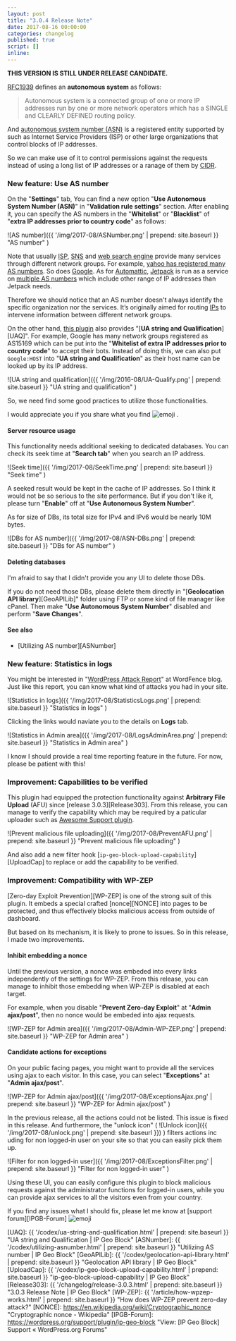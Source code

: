 ```yaml
---
layout: post
title: "3.0.4 Release Note"
date: 2017-08-16 00:00:00
categories: changelog
published: true
script: []
inline:
---
```


<div class="alert alert-danger">
	<strong>THIS VERSION IS STILL UNDER RELEASE CANDIDATE.</strong>
</div>

[RFC1939][RFC1939] defines an **autonomous system** as follows:

> Autonomous system is a connected group of one or more IP addresses run by 
> one or more network operators which has a SINGLE and CLEARLY DEFINED routing 
> policy.

And [autonomous system number (ASN)][ASN] is a registered entity supported by 
such as Internet Service Providers (ISP) or other large organizations that 
control blocks of IP addresses.

So we can make use of it to control permissions against the requests instead 
of using a long list of IP addresses or a ranage of them by [CIDR][CIDR].

<!--more-->

### New feature: Use AS number ###

On the "**Settings**" tab, You can find a new option "**Use Autonomous System 
Number (ASN)**" in "**Validation rule settings**" section. After enabling it, 
you can specify the AS numbers in the "**Whitelist**" or "**Blacklist**" of 
"**extra IP addresses prior to country code**" as follows:

![AS number]({{ '/img/2017-08/ASNumber.png' | prepend: site.baseurl }}
 "AS number"
)

Note that usually [ISP][ISP], [SNS][SNS] and [web search engine][WSE] provide 
many services through different network groups. For example, [yahoo has 
registered many AS numbers][Yahoo]. So does [Google][Google]. As for 
[Automattic][Automattic], [Jetpack][Jetpack] is run as a service on [multiple 
AS numbers][JetpackASN] which include other range of IP addresses than Jetpack 
needs.

Therefore we should notice that an AS number doesn't always identify the 
specific organization nor the services. It’s originally aimed for routing 
[IPs][IPS] to intervene information between different network groups.

On the other hand, [this plugin][IP-Geo-Block] also provides "[**UA string and 
Qualification**][UAQ]". For example, Google has many network groups registered 
as AS15169 which can be put into the "**Whitelist of extra IP addresses prior 
to country code**" to accept their bots. Instead of doing this, we can also 
put `Google:HOST` into "**UA string and Qualification**" as their host name 
can be looked up by its IP address.

![UA string and qualification]({{ '/img/2016-08/UA-Qualify.png' | prepend: site.baseurl }}
 "UA string and qualification"
)

So, we need find some good practices to utilize those functionalities.

I would appreciate you if you share what you find <span class="emoji">
![emoji](https://cdn.qiita.com/emoji/twemoji/unicode/1f389.png)
</span>.

#### Server resource usage ####

This functionality needs additional seeking to dedicated databases. You can 
check its seek time at "**Search tab**" when you search an IP address.

![Seek time]({{ '/img/2017-08/SeekTime.png' | prepend: site.baseurl }}
 "Seek time"
)

A seeked result would be kept in the cache of IP addresses. So I think it 
would not be so serious to the site performance. But if you don't like it, 
please turn "**Enable**" off at "**Use Autonomous System Number**".

As for size of DBs, its total size for IPv4 and IPv6 would be nearly 10M bytes.

![DBs for AS number]({{ '/img/2017-08/ASN-DBs.png' | prepend: site.baseurl }}
 "DBs for AS number"
)

#### Deleting databases ####

I'm afraid to say that I didn't provide you any UI to delete those DBs.

If you do not need those DBs, please delete them directly in "[**Geolocation 
API library**][GeoAPILib]" folder using FTP or some kind of file manager like 
cPanel. Then make "**Use Autonomous System Number**" disabled and perform 
"**Save Changes**".

#### See also ####

- [Utilizing AS number][ASNumber]

### New feature: Statistics in logs ###

You might be interested in "[WordPress Attack Report][AttackRepo]" at WordFence
blog. Just like this report, you can know what kind of attacks you had in your 
site.

![Statistics in logs]({{ '/img/2017-08/StatisticsLogs.png' | prepend: site.baseurl }}
 "Statistics in logs"
)

Clicking the links would naviate you to the details on **Logs** tab.

![Statistics in Admin area]({{ '/img/2017-08/LogsAdminArea.png' | prepend: site.baseurl }}
 "Statistics in Admin area"
)

I know I should provide a real time reporting feature in the future. For now, 
please be patient with this!

### Improvement: Capabilities to be verified ###

This plugin had equipped the protection functionality against **Arbitrary File 
Upload** (AFU) since [release 3.0.3][Release303]. From this release, you can 
manage to verify the capability which may be required by a paticular uploader 
such as [Awesome Support plugin][AwesomeSup].

![Prevent malicious file uploading]({{ '/img/2017-08/PreventAFU.png' | prepend: site.baseurl }}
 "Prevent malicious file uploading"
)

And also add a new filter hook [`ip-geo-block-upload-capability`][UploadCap] to
replace or add the capability to be verified.

### Improvement: Compatibility with WP-ZEP ###

[Zero-day Exploit Prevention][WP-ZEP] is one of the strong suit of this plugin.
It embeds a special crafted [nonce][NONCE] into pages to be protected, and thus 
effectively blocks malicious access from outside of dashboard.

But based on its mechanism, it is likely to prone to issues. So in this release,
I made two improvements.

#### Inhibit embedding a nonce ####

Until the previous version, a nonce was embeded into every links independently 
of the settings for WP-ZEP. From this release, you can manage to inhibit those 
embedding when WP-ZEP is disabled at each target.

For example, when you disable "**Prevent Zero-day Exploit**" at "**Admin 
ajax/post**", then no nonce would be embeded into ajax requests.

![WP-ZEP for Admin area]({{ '/img/2017-08/Admin-WP-ZEP.png' | prepend: site.baseurl }}
 "WP-ZEP for Admin area"
)

#### Candidate actions for exceptions ####

On your public facing pages, you might want to provide all the services using 
ajax to each visitor. In this case, you can select "**Exceptions**" at "**Admin
ajax/post**".

![WP-ZEP for Admin ajax/post]({{ '/img/2017-08/ExceptionsAjax.png' | prepend: site.baseurl }}
 "WP-ZEP for Admin ajax/post"
)

In the previous release, all the actions could not be listed. This issue is 
fixed in this release. And furthermore, the "unlock icon"
(<span class="emoji">
![Unlock icon]({{ '/img/2017-08/unlock.png' | prepend: site.baseurl }})
</span>) filters actions inc uding for non logged-in user on your site so that 
you can easily pick them up.

![Filter for non logged-in user]({{ '/img/2017-08/ExceptionsFilter.png' | prepend: site.baseurl }}
 "Filter for non logged-in user"
)

Using these UI, you can easily configure this plugin to block malicious 
requests against the administrator functions for logged-in users, while 
you can provide ajax services to all the visitors even from your country.

If you find any issues what I should fix, please let me know at [support 
forum][IPGB-Forum] <span class="emoji">
![emoji](https://assets-cdn.github.com/images/icons/emoji/unicode/1f510.png)
</span>

[IP-Geo-Block]: https://wordpress.org/plugins/ip-geo-block/ "WordPress › IP Geo Block « WordPress Plugins"
[RFC1939]:      https://tools.ietf.org/html/rfc1930#section-3 "RFC 1930 - Guidelines for creation, selection, and registration of an Autonomous System (AS)"
[ASN]:          https://en.wikipedia.org/wiki/Autonomous_system_(Internet) "Autonomous system (Internet) - Wikipedia"
[CIDR]:         https://en.wikipedia.org/wiki/Classless_Inter-Domain_Routing "Classless Inter-Domain Routing - Wikipedia"
[ISP]:          https://en.wikipedia.org/wiki/Internet_service_provider "Internet service provider - Wikipedia"
[SNS]:          https://en.wikipedia.org/wiki/Social_networking_service "Social networking service - Wikipedia"
[WSE]:          https://en.wikipedia.org/wiki/Web_search_engine "Web search engine - Wikipedia"
[IPS]:          https://en.wikipedia.org/wiki/Internet_Protocol "Internet Protocol - Wikipedia"
[Yahoo]:        https://www.ultratools.com/tools/asnInfoResult?domainName=yahoo "ASN Lookup Tool | UltraTools"
[Google]:       https://www.ultratools.com/tools/asnInfoResult?domainName=google "ASN Lookup Tool | UltraTools"
[Automattic]:   https://automattic.com/ "Automattic"
[Jetpack]:      https://jetpack.com/ "Jetpack for WordPress"
[JetpackASN]:   https://www.vegard.net/how-to-white-list-jetpack-servers/ "How To White List JetPack Servers. | Vegard Skjefstad"
[AttackRepo]:   https://www.wordfence.com/blog/2017/07/june-2017-wordpress-attack-report/ "The June 2017 WordPress Attack Report"
[AwesomeSup]:   https://wordpress.org/plugins/awesome-support/ "Awesome Support &#8211; WordPress HelpDesk &amp; Support Plugin &mdash; WordPress Plugins"
[UAQ]:          {{ '/codex/ua-string-and-qualification.html'    | prepend: site.baseurl }} "UA string and Qualification | IP Geo Block"
[ASNumber]:     {{ '/codex/utilizing-asnumber.html'             | prepend: site.baseurl }} "Utilizing AS number | IP Geo Block"
[GeoAPILib]:    {{ '/codex/geolocation-api-library.html'        | prepend: site.baseurl }} "Geolocation API library | IP Geo Block"
[UploadCap]:    {{ '/codex/ip-geo-block-upload-capability.html' | prepend: site.baseurl }} "ip-geo-block-upload-capability | IP Geo Block"
[Release303]:   {{ '/changelog/release-3.0.3.html'              | prepend: site.baseurl }} "3.0.3 Release Note | IP Geo Block"
[WP-ZEP]:       {{ '/article/how-wpzep-works.html'              | prepend: site.baseurl }} "How does WP-ZEP prevent zero-day attack?"
[NONCE]:        https://en.wikipedia.org/wiki/Cryptographic_nonce "Cryptographic nonce - Wikipedia"
[IPGB-Forum]:   https://wordpress.org/support/plugin/ip-geo-block "View: [IP Geo Block] Support &laquo; WordPress.org Forums"
